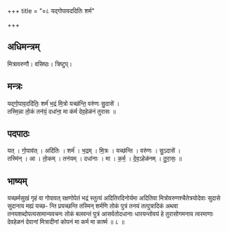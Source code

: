 +++
title = "०८ यद्गोपावददितिः शर्म"

+++
## अधिमन्त्रम्
मित्रावरुणौ। वसिष्ठः। त्रिष्टुप्।

## मन्त्रः
यद्गो॒पाव॒ददि॑तिः॒ शर्म॑ भ॒द्रं मि॒त्रो यच्छ॑न्ति॒ वरु॑णः सु॒दासे॑ ।  
तस्मि॒न्ना तो॒कं तन॑यं॒ दधा॑ना॒ मा क॑र्म देव॒हेळ॑नं तुरासः ॥

## पदपाठः
यत् । गो॒पाव॑त् । अदि॑तिः । शर्म॑ । भ॒द्रम् । मि॒त्रः । यच्छ॑न्ति । वरु॑णः । सु॒ऽदासे॑ ।  
तस्मि॑न् । आ । तो॒कम् । तन॑यम् । दधा॑नाः । मा । क॒र्म॒ । दे॒व॒ऽहेळ॑नम् । तु॒रा॒सः॒ ॥

## भाष्यम्
यच्छर्मसुखं गृहं वा गोपावत् रक्षणोपेतं भद्रं स्तुत्यं अदितिरदिनोर्यमा अदितिवा मित्रोवरुणश्चैतेत्रयोदेवाः सुदासे सुदानाय मह्यं यच्छ- न्ति प्रयच्छन्ति तस्मिन् शर्मणि तोकं पुत्रं तनयं तत्पुत्रादिकं अथवा तनयशब्दोपत्यसामान्यवचनः तोकं बलवन्तं पुत्रं आसर्वतोदधानाः धारयन्तोवयं हे तुरासोगमनाय त्वरमाणाः देवहेळनं देवानां मित्रादीनां कोपनं मा कर्म मा कार्ष्म ॥ ८ ॥